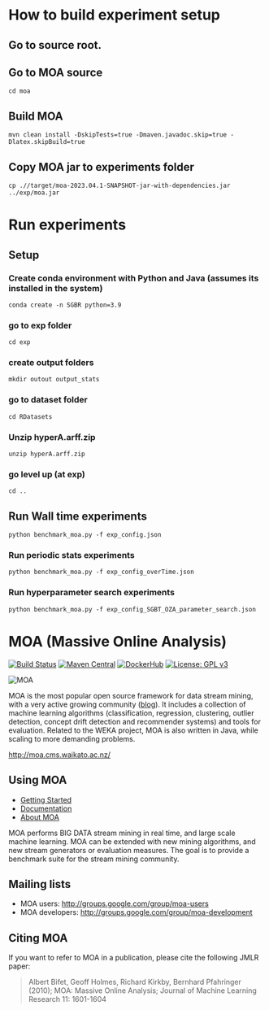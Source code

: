 # How to build experiment setup
## Go to source root.
## Go to MOA source
``cd moa``
## Build MOA
`mvn clean install -DskipTests=true -Dmaven.javadoc.skip=true -Dlatex.skipBuild=true`
## Copy MOA jar to experiments folder
`cp .//target/moa-2023.04.1-SNAPSHOT-jar-with-dependencies.jar ../exp/moa.jar`


# Run experiments
## Setup
### Create conda environment with Python and Java (assumes its installed in the system)
``conda create -n SGBR python=3.9``
### go to exp folder
``cd exp``
### create output folders
``mkdir outout output_stats``
### go to dataset folder
``cd RDatasets``
### Unzip hyperA.arff.zip
``unzip hyperA.arff.zip``
### go level up (at exp)
``cd ..``
## Run Wall time experiments
```python benchmark_moa.py -f exp_config.json```
### Run periodic stats experiments
```python benchmark_moa.py -f exp_config_overTime.json```
### Run hyperparameter search experiments
```python benchmark_moa.py -f exp_config_SGBT_OZA_parameter_search.json```



# MOA (Massive Online Analysis)
[![Build Status](https://travis-ci.org/Waikato/moa.svg?branch=master)](https://travis-ci.org/Waikato/moa)
[![Maven Central](https://img.shields.io/maven-central/v/nz.ac.waikato.cms.moa/moa-pom.svg)](https://mvnrepository.com/artifact/nz.ac.waikato.cms)
[![DockerHub](https://img.shields.io/badge/docker-available-blue.svg?logo=docker)](https://hub.docker.com/r/waikato/moa)
[![License: GPL v3](https://img.shields.io/badge/License-GPLv3-blue.svg)](https://www.gnu.org/licenses/gpl-3.0)

![MOA][logo]

[logo]: http://moa.cms.waikato.ac.nz/wp-content/uploads/2014/11/LogoMOA.jpg "Logo MOA"

MOA is the most popular open source framework for data stream mining, with a very active growing community ([blog](http://moa.cms.waikato.ac.nz/blog/)). It includes a collection of machine learning algorithms (classification, regression, clustering, outlier detection, concept drift detection and recommender systems) and tools for evaluation. Related to the WEKA project, MOA is also written in Java, while scaling to more demanding problems.

http://moa.cms.waikato.ac.nz/

## Using MOA

* [Getting Started](http://moa.cms.waikato.ac.nz/getting-started/)
* [Documentation](http://moa.cms.waikato.ac.nz/documentation/)
* [About MOA](http://moa.cms.waikato.ac.nz/details/)

MOA performs BIG DATA stream mining in real time, and large scale machine learning. MOA can be extended with new mining algorithms, and new stream generators or evaluation measures. The goal is to provide a benchmark suite for the stream mining community. 

## Mailing lists
* MOA users: http://groups.google.com/group/moa-users
* MOA developers: http://groups.google.com/group/moa-development

## Citing MOA
If you want to refer to MOA in a publication, please cite the following JMLR paper: 

> Albert Bifet, Geoff Holmes, Richard Kirkby, Bernhard Pfahringer (2010);
> MOA: Massive Online Analysis; Journal of Machine Learning Research 11: 1601-1604 


